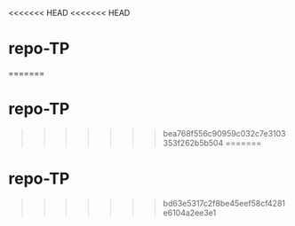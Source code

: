 <<<<<<< HEAD
<<<<<<< HEAD
# repo-TP
=======
# repo-TP
>>>>>>> bea768f556c90959c032c7e3103353f262b5b504
=======
# repo-TP
>>>>>>> bd63e5317c2f8be45eef58cf4281e6104a2ee3e1
